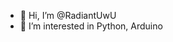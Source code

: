 - 👋 Hi, I’m @RadiantUwU
- 👀 I’m interested in Python, Arduino
<!---
- 🌱 I’m currently learning ...
- 💞️ I’m looking to collaborate on ...
- 📫 How to reach me ...
--->
<!---
RadiantUwU/RadiantUwU is a ✨ special ✨ repository because its `README.md` (this file) appears on your GitHub profile.
You can click the Preview link to take a look at your changes.
--->

